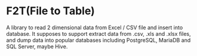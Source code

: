 # F2T(File to Table)
A library to read 2 dimensional data from Excel / CSV file and insert into database. It supposes to support extract data from .csv, .xls and .xlsx files, and dump data into popular databases including PostgreSQL, MariaDB and SQL Server, maybe Hive.

